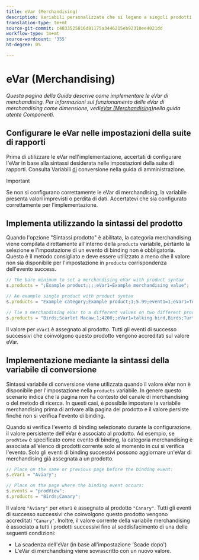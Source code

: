 ```yaml
---
title: eVar (Merchandising)
description: Variabili personalizzate che si legano a singoli prodotti.
translation-type: tm+mt
source-git-commit: c4833525816d81175a3446215eb92310ee4021dd
workflow-type: tm+mt
source-wordcount: '355'
ht-degree: 0%

---
```



# eVar (Merchandising)

*Questa pagina della Guida descrive come implementare le eVar di merchandising. Per informazioni sul funzionamento delle eVar di merchandising come dimensione, vedi[eVar (Merchandising)](/help/components/dimensions/evar-merchandising.md)nella guida utente Componenti.*

## Configurare le eVar nelle impostazioni della suite di rapporti

Prima di utilizzare le eVar nell&#39;implementazione, accertati di configurare l&#39;eVar in base alla sintassi desiderata nelle impostazioni della suite di rapporti. Consulta Variabili [di](/help/admin/admin/conversion-var-admin/conversion-var-admin.md) conversione nella guida di amministrazione.

>[!IMPORTANT]
>
>Se non si configurano correttamente le eVar di merchandising, la variabile presenta valori imprevisti o perdita di dati. Accertatevi che sia configurato correttamente per l’implementazione.

## Implementa utilizzando la sintassi del prodotto

Quando l&#39;opzione &quot;Sintassi prodotto&quot; è abilitata, la categoria merchandising viene compilata direttamente all&#39;interno della `products` variabile, pertanto la selezione e l&#39;impostazione di un evento di binding non è obbligatoria. Questo è il metodo consigliato e deve essere utilizzato a meno che il valore non sia disponibile per l&#39;impostazione in `products` corrispondenza dell&#39;evento success.

```js
// The bare minimum to set a merchandising eVar with product syntax
s.products = ";Example product;;;;eVar1=Example merchandising value";

// An example single product with product syntax
s.products = "Example category;Example product;1;5.99;event1=1;eVar1=Turtles";

// Tie a merchandising eVar to a different values on two different products
s.products = "Birds;Scarlet Macaw;1;4200;;eVar1=talking bird,Birds;Turtle dove;2;550;;eVar1=love birds";
```

Il valore per `eVar1` è assegnato al prodotto. Tutti gli eventi di successo successivi che coinvolgono questo prodotto vengono accreditati sul valore eVar.

## Implementazione mediante la sintassi della variabile di conversione

Sintassi variabile di conversione viene utilizzata quando il valore eVar non è disponibile per l&#39;impostazione nella `products` variabile. In genere questo scenario indica che la pagina non ha contesto del canale di merchandising o del metodo di ricerca. In questi casi, è possibile impostare la variabile merchandising prima di arrivare alla pagina del prodotto e il valore persiste finché non si verifica l&#39;evento di binding.

Quando si verifica l&#39;evento di binding selezionato durante la configurazione, il valore persistente dell&#39;eVar è associato al prodotto. Ad esempio, se `prodView` è specificato come evento di binding, la categoria merchandising è associata all&#39;elenco di prodotti corrente solo al momento in cui si verifica l&#39;evento. Solo gli eventi di binding successivi possono aggiornare un&#39;eVar di merchandising già assegnata a un prodotto.

```js
// Place on the same or previous page before the binding event:
s.eVar1 = "Aviary";

// Place on the page where the binding event occurs:
s.events = "prodView";
s.products = "Birds;Canary";
```

Il valore `"Aviary"` per `eVar1` è assegnato al prodotto `"Canary"`. Tutti gli eventi di successo successivi che coinvolgono questo prodotto vengono accreditati `"Canary"`. Inoltre, il valore corrente della variabile merchandising è associato a tutti i prodotti successivi fino al soddisfacimento di una delle seguenti condizioni:

* La scadenza dell&#39;eVar (in base all&#39;impostazione &#39;Scade dopo&#39;)
* L&#39;eVar di merchandising viene sovrascritto con un nuovo valore.
